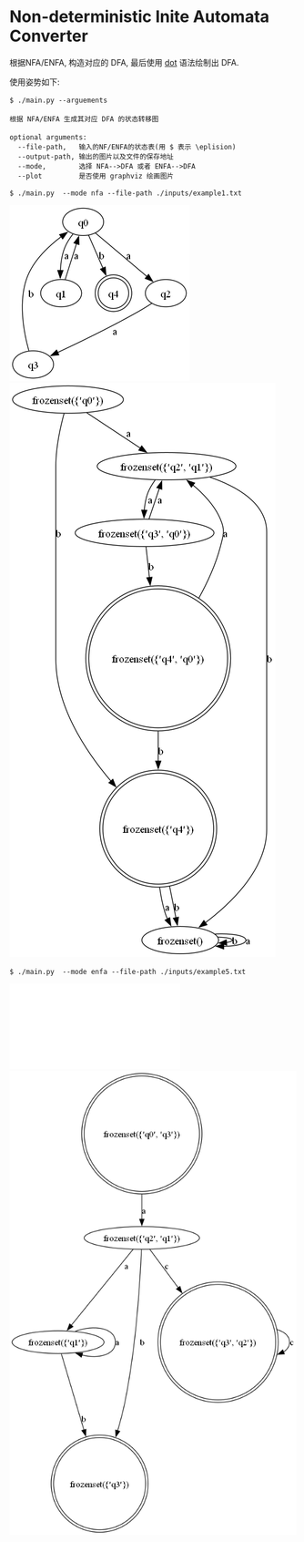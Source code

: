 # Non-deterministic Inite Automata Converter

根据NFA/ENFA, 构造对应的 DFA, 最后使用 [dot](http://graphviz.org) 语法绘制出 DFA. 

使用姿势如下:

```
$ ./main.py --arguements

根据 NFA/ENFA 生成其对应 DFA 的状态转移图

optional arguments:
  --file-path,   输入的NF/ENFA的状态表(用 $ 表示 \eplision)
  --output-path, 输出的图片以及文件的保存地址
  --mode,        选择 NFA-->DFA 或者 ENFA-->DFA
  --plot         是否使用 graphviz 绘画图片
```


```
$ ./main.py  --mode nfa --file-path ./inputs/example1.txt
```
![NFA](./saves/NFA_example1.png)
![DFA](./saves/DFA_example1.png)

```
$ ./main.py  --mode enfa --file-path ./inputs/example5.txt
```
![ENFA](./saves/ENFA_example5.pdf)
![DFA](./saves/DFA_example5.png)

